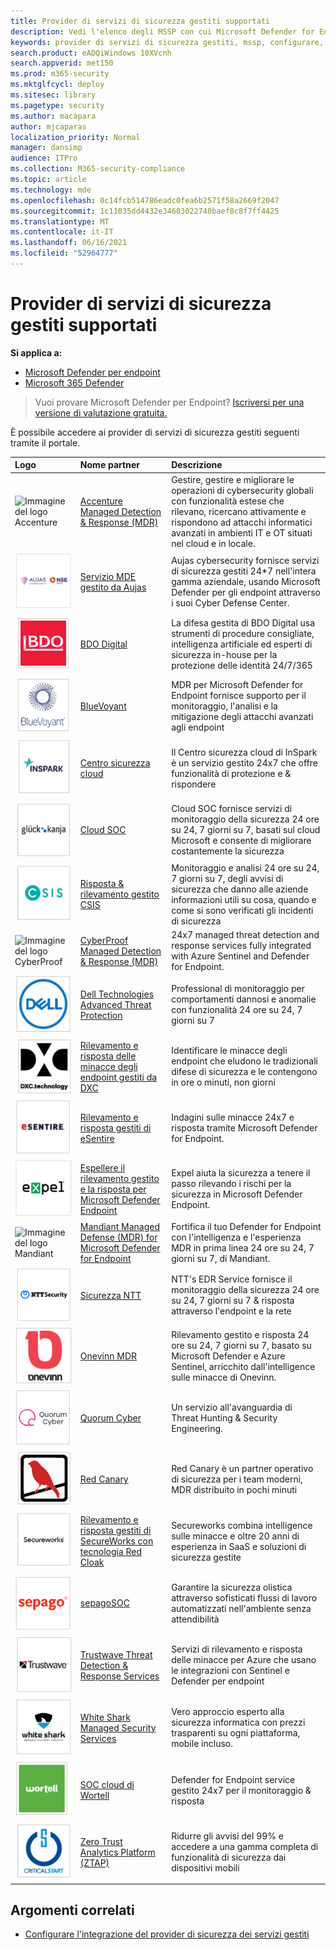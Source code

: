 ```yaml
---
title: Provider di servizi di sicurezza gestiti supportati
description: Vedi l'elenco degli MSSP con cui Microsoft Defender for Endpoint si integra
keywords: provider di servizi di sicurezza gestiti, mssp, configurare, integrazione
search.product: eADQiWindows 10XVcnh
search.appverid: met150
ms.prod: m365-security
ms.mktglfcycl: deploy
ms.sitesec: library
ms.pagetype: security
ms.author: macapara
author: mjcaparas
localization_priority: Normal
manager: dansimp
audience: ITPro
ms.collection: M365-security-compliance
ms.topic: article
ms.technology: mde
ms.openlocfilehash: 0c14fcb514786eadc0fea6b2571f58a2669f2047
ms.sourcegitcommit: 1c11035dd4432e34603022740baef0c8f7ff4425
ms.translationtype: MT
ms.contentlocale: it-IT
ms.lasthandoff: 06/16/2021
ms.locfileid: "52964777"
---
```

# <a name="supported-managed-security-service-providers"></a>Provider di servizi di sicurezza gestiti supportati

**Si applica a:**
- [Microsoft Defender per endpoint](https://go.microsoft.com/fwlink/p/?linkid=2154037)
- [Microsoft 365 Defender](https://go.microsoft.com/fwlink/?linkid=2118804)

> Vuoi provare Microsoft Defender per Endpoint? [Iscriversi per una versione di valutazione gratuita.](https://www.microsoft.com/microsoft-365/windows/microsoft-defender-atp?ocid=docs-wdatp-exposedapis-abovefoldlink)


È possibile accedere ai provider di servizi di sicurezza gestiti seguenti tramite il portale. 

Logo |Nome partner   | Descrizione 
:---|:---|:---
![Immagine del logo Accenture](images/accenture-logo.png)|[Accenture Managed Detection & Response (MDR)](https://go.microsoft.com/fwlink/?linkid=2164353) | Gestire, gestire e migliorare le operazioni di cybersecurity globali con funzionalità estese che rilevano, ricercano attivamente e rispondono ad attacchi informatici avanzati in ambienti IT e OT situati nel cloud e in locale.
![Immagine del logo Aujas](images/aujas-logo.png) | [Servizio MDE gestito da Aujas](https://go.microsoft.com/fwlink/?linkid=2162429) | Aujas cybersecurity fornisce servizi di sicurezza gestiti 24*7 nell'intera gamma aziendale, usando Microsoft Defender per gli endpoint attraverso i suoi Cyber Defense Center.
![Immagine del logo BDO Digital](images/bdo-logo.png)| [BDO Digital](https://go.microsoft.com/fwlink/?linkid=2090394) | La difesa gestita di BDO Digital usa strumenti di procedure consigliate, intelligenza artificiale ed esperti di sicurezza in-house per la protezione delle identità 24/7/365
![Immagine del logo BlueVoyant](images/bluevoyant-logo.png)| [BlueVoyant](https://go.microsoft.com/fwlink/?linkid=2121401) | MDR per Microsoft Defender for Endpoint fornisce supporto per il monitoraggio, l'analisi e la mitigazione degli attacchi avanzati agli endpoint
![Immagine del logo del Centro sicurezza cloud](images/cloudsecuritycenter-logo.png)| [Centro sicurezza cloud](https://go.microsoft.com/fwlink/?linkid=2099315) | Il Centro sicurezza cloud di InSpark è un servizio gestito 24x7 che offre funzionalità di protezione e & rispondere
![Immagine del logo SOC cloud](images/cloudsoc-logo.png)| [Cloud SOC](https://go.microsoft.com/fwlink/?linkid=2104265) | Cloud SOC fornisce servizi di monitoraggio della sicurezza 24 ore su 24, 7 giorni su 7, basati sul cloud Microsoft e consente di migliorare costantemente la sicurezza
![Immagine del logo CSIS Managed Detection & Response](images/csis-logo.png)| [Risposta & rilevamento gestito CSIS](https://go.microsoft.com/fwlink/?linkid=2091005) | Monitoraggio e analisi 24 ore su 24, 7 giorni su 7, degli avvisi di sicurezza che danno alle aziende informazioni utili su cosa, quando e come si sono verificati gli incidenti di sicurezza
![Immagine del logo CyberProof](images/cyberproof-logo.png) |[CyberProof Managed Detection & Response (MDR)](https://go.microsoft.com/fwlink/?linkid=2163964) | 24x7 managed threat detection and response services fully integrated with Azure Sentinel and Defender for Endpoint.
![Immagine del logo di Dell Technologies Advanced Threat Protection](images/dell-logo.png)| [Dell Technologies Advanced Threat Protection](https://go.microsoft.com/fwlink/?linkid=2091004) | Professional di monitoraggio per comportamenti dannosi e anomalie con funzionalità 24 ore su 24, 7 giorni su 7
![Immagine del logo DXC-Managed rilevamento delle minacce degli endpoint e risposta](images/dxc-logo.png)| [Rilevamento e risposta delle minacce degli endpoint gestiti da DXC](https://go.microsoft.com/fwlink/?linkid=2090395) | Identificare le minacce degli endpoint che eludono le tradizionali difese di sicurezza e le contengono in ore o minuti, non giorni
![Immagine del registro di eSentire](images/esentire-logo.png) | [Rilevamento e risposta gestiti di eSentire](https://go.microsoft.com/fwlink/?linkid=2154970) | Indagini sulle minacce 24x7 e risposta tramite Microsoft Defender for Endpoint.
![Immagine del logo espellere](images/expel-logo.png)| [Espellere il rilevamento gestito e la risposta per Microsoft Defender Endpoint](https://go.microsoft.com/fwlink/?linkid=2162430) | Expel aiuta la sicurezza a tenere il passo rilevando i rischi per la sicurezza in Microsoft Defender Endpoint.
![Immagine del logo Mandiant](images/mandiant-logo.png) | [Mandiant Managed Defense (MDR) for Microsoft Defender for Endpoint](https://go.microsoft.com/fwlink/?linkid=2164352) | Fortifica il tuo Defender for Endpoint con l'intelligenza e l'esperienza MDR in prima linea 24 ore su 24, 7 giorni su 7, di Mandiant.
![Immagine del logo NTT Security](images/ntt-logo.png)| [Sicurezza NTT](https://go.microsoft.com/fwlink/?linkid=2095320) | NTT's EDR Service fornisce il monitoraggio della sicurezza 24 ore su 24, 7 giorni su 7 & risposta attraverso l'endpoint e la rete
![Immagine del logo OneVinn](images/onevinn-logo.png) | [Onevinn MDR](https://go.microsoft.com/fwlink/?linkid=2155203)| Rilevamento gestito e risposta 24 ore su 24, 7 giorni su 7, basato su Microsoft Defender e Azure Sentinel, arricchito dall'intelligence sulle minacce di Onevinn.
![Immagine del logo Quorum Cyber](images/quorum-logo.png) | [Quorum Cyber](https://go.microsoft.com/fwlink/?linkid=2155202)| Un servizio all'avanguardia di Threat Hunting & Security Engineering.
![Immagine del logo Red Canary](images/redcanary-logo.png)| [Red Canary](https://go.microsoft.com/fwlink/?linkid=2103852) | Red Canary è un partner operativo di sicurezza per i team moderni, MDR distribuito in pochi minuti
![Immagine del rilevamento gestito e della risposta di SecureWorks con logo Red Cloak](images/secureworks-logo.png)| [Rilevamento e risposta gestiti di SecureWorks con tecnologia Red Cloak](https://go.microsoft.com/fwlink/?linkid=2133634) | Secureworks combina intelligence sulle minacce e oltre 20 anni di esperienza in SaaS e soluzioni di sicurezza gestite
![Immagine del logo sepagoSOC](images/sepago-logo.png)| [sepagoSOC](https://go.microsoft.com/fwlink/?linkid=2090491) | Garantire la sicurezza olistica attraverso sofisticati flussi di lavoro automatizzati nell'ambiente senza attendibilità
![Immagine del logo trustwave threat detection & Response Services](images/trustwave-logo.png)| [Trustwave Threat Detection & Response Services](https://go.microsoft.com/fwlink/?linkid=2127542) | Servizi di rilevamento e risposta delle minacce per Azure che usano le integrazioni con Sentinel e Defender per endpoint
![Immagine di White Shark Managed Security Services](images/white-shark.png)| [White Shark Managed Security Services](https://go.microsoft.com/fwlink/?linkid=2154210) |Vero approccio esperto alla sicurezza informatica con prezzi trasparenti su ogni piattaforma, mobile incluso.
![Immagine del logo SOC cloud di Wortell](images/wortell-logo.png)| [SOC cloud di Wortell](https://go.microsoft.com/fwlink/?linkid=2108415) | Defender for Endpoint service gestito 24x7 per il monitoraggio & risposta
![Immagine del logo ZTAP (Zero Trust Analytics Platform)](images/ztap-logo.png)| [Zero Trust Analytics Platform (ZTAP)](https://go.microsoft.com/fwlink/?linkid=2090971) | Ridurre gli avvisi del 99% e accedere a una gamma completa di funzionalità di sicurezza dai dispositivi mobili

## <a name="related-topics"></a>Argomenti correlati
- [Configurare l'integrazione del provider di sicurezza dei servizi gestiti](configure-mssp-support.md)